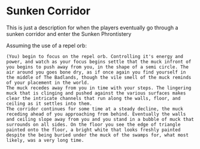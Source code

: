 # Sunken Corridor
This is just a description for when the players eventually go through a sunken corridor and enter the Sunken Phrontistery

Assuming the use of a repel orb:

	(You) begin to focus on the repel orb. Controlling it's energy and power, and watch as your focus begins settle that the muck infront of you begins to push away from you, in the shape of a semi circle. The air around you goes bone dry, as if once again you find yourself in the middle of The Badlands, though the vile smell of the muck reminds of your placement in the world.
	The muck recedes away from you in time with your steps. The lingering muck that is clinging and pushed against the various surfaces makes clear the intricate channels that run along the walls, floor, and ceiling as it settles into them.
	The corridor continues for some time at a steady decline, the muck receding ahead of you approaching from behind. Eventually the walls and ceiling slope away from you and you stand in a bubble of muck that surrounds on all sides. On the floor you see the edge of triangle painted onto the floor, a bright white that looks freshly painted despite the being buried under the muck of the swamps for, what most likely, was a very long time.
